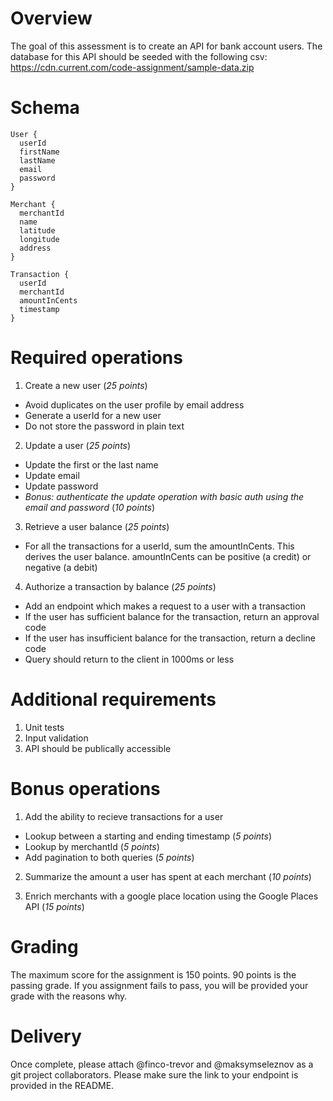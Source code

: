 # Overview

The goal of this assessment is to create an API for bank account users. The database for this API should be seeded with the following csv: https://cdn.current.com/code-assignment/sample-data.zip

# Schema

```
User {
  userId
  firstName
  lastName
  email
  password
}
```

```
Merchant {
  merchantId
  name
  latitude
  longitude
  address
}
```

```
Transaction {
  userId
  merchantId
  amountInCents
  timestamp
}
```

# Required operations

1. Create a new user (_25 points_)

- Avoid duplicates on the user profile by email address
- Generate a userId for a new user
- Do not store the password in plain text

2. Update a user (_25 points_)

- Update the first or the last name
- Update email
- Update password
- _Bonus: authenticate the update operation with basic auth using the email and password_ (_10 points_)

3. Retrieve a user balance (_25 points_)

- For all the transactions for a userId, sum the amountInCents. This derives the user balance. amountInCents can be positive (a credit) or negative (a debit)

4. Authorize a transaction by balance (_25 points_)

- Add an endpoint which makes a request to a user with a transaction
- If the user has sufficient balance for the transaction, return an approval code
- If the user has insufficient balance for the transaction, return a decline code
- Query should return to the client in 1000ms or less

# Additional requirements

1. Unit tests
2. Input validation
3. API should be publically accessible

# Bonus operations

1. Add the ability to recieve transactions for a user

- Lookup between a starting and ending timestamp (_5 points_)
- Lookup by merchantId (_5 points_)
- Add pagination to both queries (_5 points_)

2. Summarize the amount a user has spent at each merchant (_10 points_)

3. Enrich merchants with a google place location using the Google Places API (_15 points_)

# Grading

The maximum score for the assignment is 150 points. 90 points is the passing grade. If you assignment fails to pass, you will be provided your grade with the reasons why.

# Delivery

Once complete, please attach @finco-trevor and @maksymseleznov as a git project collaborators. Please make sure the link to your endpoint is provided in the README.

